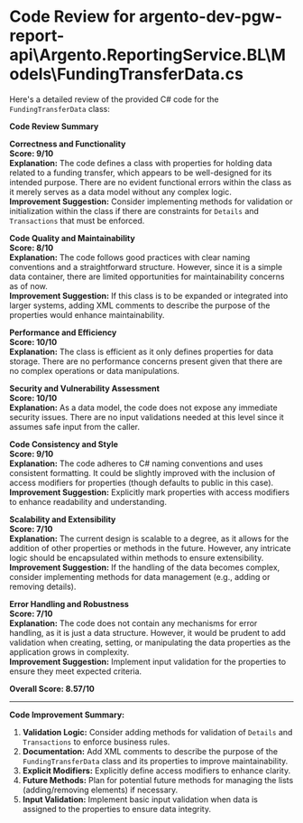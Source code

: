 # Code Review for argento-dev-pgw-report-api\Argento.ReportingService.BL\Models\FundingTransferData.cs

Here's a detailed review of the provided C# code for the `FundingTransferData` class:

**Code Review Summary**

**Correctness and Functionality**  
**Score: 9/10**  
**Explanation:** The code defines a class with properties for holding data related to a funding transfer, which appears to be well-designed for its intended purpose. There are no evident functional errors within the class as it merely serves as a data model without any complex logic.  
**Improvement Suggestion:** Consider implementing methods for validation or initialization within the class if there are constraints for `Details` and `Transactions` that must be enforced.

**Code Quality and Maintainability**  
**Score: 8/10**  
**Explanation:** The code follows good practices with clear naming conventions and a straightforward structure. However, since it is a simple data container, there are limited opportunities for maintainability concerns as of now.  
**Improvement Suggestion:** If this class is to be expanded or integrated into larger systems, adding XML comments to describe the purpose of the properties would enhance maintainability.

**Performance and Efficiency**  
**Score: 10/10**  
**Explanation:** The class is efficient as it only defines properties for data storage. There are no performance concerns present given that there are no complex operations or data manipulations.  

**Security and Vulnerability Assessment**  
**Score: 10/10**  
**Explanation:** As a data model, the code does not expose any immediate security issues. There are no input validations needed at this level since it assumes safe input from the caller.  

**Code Consistency and Style**  
**Score: 9/10**  
**Explanation:** The code adheres to C# naming conventions and uses consistent formatting. It could be slightly improved with the inclusion of access modifiers for properties (though defaults to public in this case).  
**Improvement Suggestion:** Explicitly mark properties with access modifiers to enhance readability and understanding.

**Scalability and Extensibility**  
**Score: 7/10**  
**Explanation:** The current design is scalable to a degree, as it allows for the addition of other properties or methods in the future. However, any intricate logic should be encapsulated within methods to ensure extensibility.  
**Improvement Suggestion:** If the handling of the data becomes complex, consider implementing methods for data management (e.g., adding or removing details).

**Error Handling and Robustness**  
**Score: 7/10**  
**Explanation:** The code does not contain any mechanisms for error handling, as it is just a data structure. However, it would be prudent to add validation when creating, setting, or manipulating the data properties as the application grows in complexity.  
**Improvement Suggestion:** Implement input validation for the properties to ensure they meet expected criteria.

**Overall Score: 8.57/10**

---

**Code Improvement Summary:**
1. **Validation Logic:** Consider adding methods for validation of `Details` and `Transactions` to enforce business rules.
2. **Documentation:** Add XML comments to describe the purpose of the `FundingTransferData` class and its properties to improve maintainability.
3. **Explicit Modifiers:** Explicitly define access modifiers to enhance clarity.
4. **Future Methods:** Plan for potential future methods for managing the lists (adding/removing elements) if necessary.
5. **Input Validation:** Implement basic input validation when data is assigned to the properties to ensure data integrity.